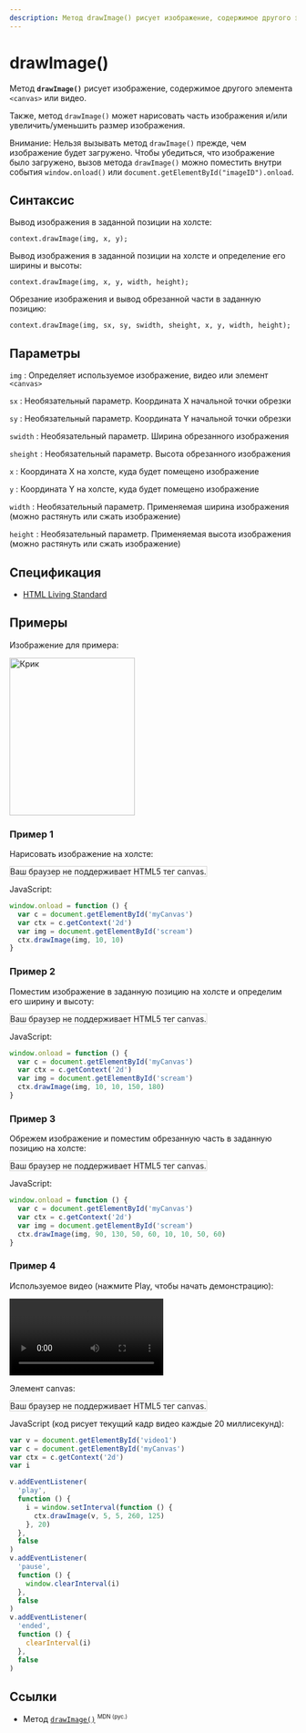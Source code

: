 ```yaml
---
description: Метод drawImage() рисует изображение, содержимое другого элемента canvas или виде
---
```


# drawImage()

Метод **`drawImage()`** рисует изображение, содержимое другого элемента `<canvas>` или видео.

Также, метод `drawImage()` может нарисовать часть изображения и/или увеличить/уменьшить размер изображения.

Внимание: Нельзя вызывать метод `drawImage()` прежде, чем изображение будет загружено. Чтобы убедиться, что изображение было загружено, вызов метода `drawImage()` можно поместить внутри события `window.onload()` или `document.getElementById("imageID").onload`.

## Синтаксис

Вывод изображения в заданной позиции на холсте:

```
context.drawImage(img, x, y);
```

Вывод изображения в заданной позиции на холсте и определение его ширины и высоты:

```
context.drawImage(img, x, y, width, height);
```

Обрезание изображения и вывод обрезанной части в заданную позицию:

```
context.drawImage(img, sx, sy, swidth, sheight, x, y, width, height);
```

## Параметры

`img`
: Определяет используемое изображение, видео или элемент `<canvas>`

`sx`
: Необязательный параметр. Координата X начальной точки обрезки

`sy`
: Необязательный параметр. Координата Y начальной точки обрезки

`swidth`
: Необязательный параметр. Ширина обрезанного изображения

`sheight`
: Необязательный параметр. Высота обрезанного изображения

`x`
: Координата X на холсте, куда будет помещено изображение

`y`
: Координата Y на холсте, куда будет помещено изображение

`width`
: Необязательный параметр. Применяемая ширина изображения (можно растянуть или сжать изображение)

`height`
: Необязательный параметр. Применяемая высота изображения (можно растянуть или сжать изображение)

## Спецификация

- [HTML Living Standard](https://html.spec.whatwg.org/multipage/canvas.html#dom-context-2d-drawimage)

## Примеры

Изображение для примера:

<img id="scream" src="/javascript/canvas/pic_the_scream.jpg" width="220" height="277" alt="Крик" />

### Пример 1

Нарисовать изображение на холсте:

<canvas id="myCanvas" width="250" height="300" style="border:1px solid #d3d3d3;background:#ffffff;">
Ваш браузер не поддерживает HTML5 тег canvas.
</canvas>

JavaScript:

```js
window.onload = function () {
  var c = document.getElementById('myCanvas')
  var ctx = c.getContext('2d')
  var img = document.getElementById('scream')
  ctx.drawImage(img, 10, 10)
}
```

### Пример 2

Поместим изображение в заданную позицию на холсте и определим его ширину и высоту:

<canvas id="myCanvas2" width="250" height="300" style="border:1px solid #d3d3d3;background:#ffffff;">
Ваш браузер не поддерживает HTML5 тег canvas.
</canvas>

JavaScript:

```js
window.onload = function () {
  var c = document.getElementById('myCanvas')
  var ctx = c.getContext('2d')
  var img = document.getElementById('scream')
  ctx.drawImage(img, 10, 10, 150, 180)
}
```

### Пример 3

Обрежем изображение и поместим обрезанную часть в заданную позицию на холсте:

<canvas id="myCanvas3" width="300" height="150" style="border:1px solid #d3d3d3;background:#ffffff;">
Ваш браузер не поддерживает HTML5 тег canvas.
</canvas>

JavaScript:

```js
window.onload = function () {
  var c = document.getElementById('myCanvas')
  var ctx = c.getContext('2d')
  var img = document.getElementById('scream')
  ctx.drawImage(img, 90, 130, 50, 60, 10, 10, 50, 60)
}
```

### Пример 4

Используемое видео (нажмите Play, чтобы начать демонстрацию):

<video id="video1" controls="" width="270">
<source src="/javascript/canvas/mov_bbb.mp4" type="video/mp4">
<source src="/javascript/canvas/mov_bbb.ogg" type="video/ogg">
<source src="/javascript/canvas/mov_bbb.webm" type="video/webm">
</video>

Элемент canvas:

<canvas id="myCanvas4" width="270" height="135" style="border:1px solid #d3d3d3;background:#ffffff;">
Ваш браузер не поддерживает HTML5 тег canvas.
</canvas>

JavaScript (код рисует текущий кадр видео каждые 20 миллисекунд):

```js
var v = document.getElementById('video1')
var c = document.getElementById('myCanvas')
var ctx = c.getContext('2d')
var i

v.addEventListener(
  'play',
  function () {
    i = window.setInterval(function () {
      ctx.drawImage(v, 5, 5, 260, 125)
    }, 20)
  },
  false
)
v.addEventListener(
  'pause',
  function () {
    window.clearInterval(i)
  },
  false
)
v.addEventListener(
  'ended',
  function () {
    clearInterval(i)
  },
  false
)
```

## Ссылки

- Метод [`drawImage()`](https://developer.mozilla.org/ru/docs/Web/API/CanvasRenderingContext2D/drawImage) <sup><small>MDN (рус.)</small></sup>
